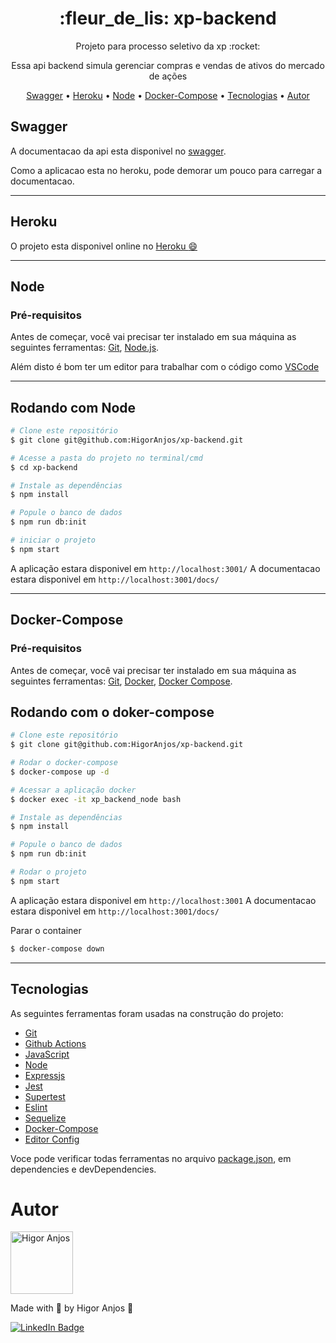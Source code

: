 <h1 align="center">:fleur_de_lis: xp-backend</h1>

<p align="center">Projeto para processo seletivo da xp :rocket: </p>
<p align="center">Essa api backend simula gerenciar compras e vendas de ativos do mercado de ações</p>

<p align="center">
  <a href="#Swagger">Swagger</a> •
  <a href="#Heroku">Heroku</a> •
  <a href="#Node">Node</a> •
  <a href="#Docker-Compose">Docker-Compose</a> •
  <a href="#Tecnologias">Tecnologias</a> •
  <a href="#Autor">Autor</a>
</p>



## Swagger
A documentacao da api esta disponivel no [swagger](https://xpbackend.herokuapp.com/docs/).

Como a aplicacao esta no heroku, pode demorar um pouco para carregar a documentacao.

---
## Heroku

O projeto esta disponivel online no
[Heroku :smile:](https://xpbackend.herokuapp.com/)

---

## Node

### Pré-requisitos

Antes de começar, você vai precisar ter instalado em sua máquina as seguintes ferramentas:
[Git](https://git-scm.com), [Node.js](https://nodejs.org/en/).

Além disto é bom ter um editor para trabalhar com o código como [VSCode](https://code.visualstudio.com/)

---

## Rodando com Node

```bash
# Clone este repositório
$ git clone git@github.com:HigorAnjos/xp-backend.git

# Acesse a pasta do projeto no terminal/cmd
$ cd xp-backend

# Instale as dependências
$ npm install

# Popule o banco de dados
$ npm run db:init

# iniciar o projeto
$ npm start
```

A aplicação estara disponivel em ```http://localhost:3001/```
A documentacao estara disponivel em ```http://localhost:3001/docs/```

---

## Docker-Compose

### Pré-requisitos

Antes de começar, você vai precisar ter instalado em sua máquina as seguintes ferramentas:
[Git](https://git-scm.com), [Docker](https://www.docker.com/), [Docker Compose](https://docs.docker.com/compose/install/).

## Rodando com o doker-compose

```bash
# Clone este repositório
$ git clone git@github.com:HigorAnjos/xp-backend.git

# Rodar o docker-compose
$ docker-compose up -d

# Acessar a aplicação docker
$ docker exec -it xp_backend_node bash

# Instale as dependências
$ npm install

# Popule o banco de dados
$ npm run db:init

# Rodar o projeto
$ npm start
```

A aplicação estara disponivel em ```http://localhost:3001```
A documentacao estara disponivel em ```http://localhost:3001/docs/```

Parar o container
```bash
$ docker-compose down
```
---

## Tecnologias

As seguintes ferramentas foram usadas na construção do projeto:

- [Git](https://git-scm.com/)
- [Github Actions](https://docs.github.com/pt/actions)
- [JavaScript](https://developer.mozilla.org/en-US/docs/Web/JavaScript)
- [Node](https://nodejs.org/en/)
- [Expressjs](https://expressjs.com/pt-br/)
- [Jest](https://jestjs.io/pt-BR/)
- [Supertest](https://www.npmjs.com/package/supertest)
- [Eslint](https://eslint.org/)
- [Sequelize](https://sequelize.org/docs/v6/getting-started/)
- [Docker-Compose](https://docs.docker.com/compose/)
- [Editor Config](https://editorconfig.org/)

Voce pode verificar todas ferramentas no arquivo [package.json](https://github.com/HigorAnjos/xp-backend/blob/main/package.json), em dependencies e devDependencies.


# Autor

<img alt="Higor Anjos" title="Higor Anjos" src="https://avatars.githubusercontent.com/u/38214470?v=4" height="100" width="100" />

Made with 💜 by Higor Anjos 👋

[![LinkedIn Badge](https://img.shields.io/badge/-Higor_Anjos-blue?style=flat-square&logo=Linkedin&logoColor=white&link=https://www.linkedin.com/in/higoranjos)](https://www.linkedin.com/in/higoranjos)



